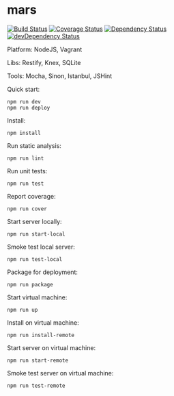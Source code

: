 mars
====

[![Build Status](https://travis-ci.org/larsthorup/mars.png)](https://travis-ci.org/larsthorup/mars)
[![Coverage Status](https://coveralls.io/repos/larsthorup/mars/badge.png?branch=master)](https://coveralls.io/r/larsthorup/mars?branch=master)
[![Dependency Status](https://david-dm.org/larsthorup/mars.png)](https://david-dm.org/larsthorup/mars#info=dependencies)
[![devDependency Status](https://david-dm.org/larsthorup/mars/dev-status.png)](https://david-dm.org/larsthorup/mars#info=devDependencies)

Platform: NodeJS, Vagrant

Libs: Restify, Knex, SQLite

Tools: Mocha, Sinon, Istanbul, JSHint

Quick start:

    npm run dev
    npm run deploy

Install:

    npm install

Run static analysis:

    npm run lint

Run unit tests:

    npm run test

Report coverage:

    npm run cover

Start server locally:

    npm run start-local

Smoke test local server:

    npm run test-local

Package for deployment:

    npm run package

Start virtual machine:

    npm run up

Install on virtual machine:

    npm run install-remote

Start server on virtual machine:

    npm run start-remote

Smoke test server on virtual machine:

    npm run test-remote


